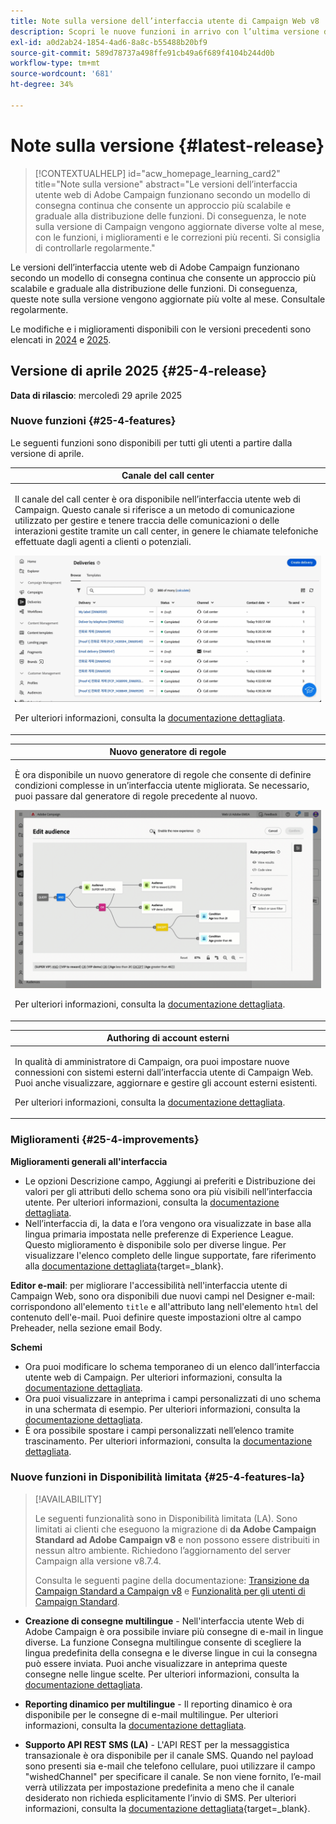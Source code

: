 ```yaml
---
title: Note sulla versione dell’interfaccia utente di Campaign Web v8
description: Scopri le nuove funzioni in arrivo con l’ultima versione dell’interfaccia utente di Campaign Web
exl-id: a0d2ab24-1854-4ad6-8a8c-b55488b20bf9
source-git-commit: 589d78737a498ffe91cb49a6f689f4104b244d0b
workflow-type: tm+mt
source-wordcount: '681'
ht-degree: 34%

---
```


# Note sulla versione {#latest-release}

>[!CONTEXTUALHELP]
>id="acw_homepage_learning_card2"
>title="Note sulla versione"
>abstract="Le versioni dell’interfaccia utente web di Adobe Campaign funzionano secondo un modello di consegna continua che consente un approccio più scalabile e graduale alla distribuzione delle funzioni. Di conseguenza, le note sulla versione di Campaign vengono aggiornate diverse volte al mese, con le funzioni, i miglioramenti e le correzioni più recenti. Si consiglia di controllarle regolarmente."

Le versioni dell’interfaccia utente web di Adobe Campaign funzionano secondo un modello di consegna continua che consente un approccio più scalabile e graduale alla distribuzione delle funzioni. Di conseguenza, queste note sulla versione vengono aggiornate più volte al mese. Consultale regolarmente.

Le modifiche e i miglioramenti disponibili con le versioni precedenti sono elencati in [2024](release-notes-24.md) e [2025](release-notes-25.md).

## Versione di aprile 2025 {#25-4-release}

**Data di rilascio**: mercoledì 29 aprile 2025


### Nuove funzioni {#25-4-features}

Le seguenti funzioni sono disponibili per tutti gli utenti a partire dalla versione di aprile.

<table>
<thead>
<tr>
<th><strong>Canale del call center</strong><br/></th>
</tr>
</thead>
<tbody>
<tr>
<td>
<p>Il canale del call center è ora disponibile nell’interfaccia utente web di Campaign. Questo canale si riferisce a un metodo di comunicazione utilizzato per gestire e tenere traccia delle comunicazioni o delle interazioni gestite tramite un call center, in genere le chiamate telefoniche effettuate dagli agenti a clienti o potenziali.</p>
<img src="assets/do-not-localize/call-center.gif">
<p>Per ulteriori informazioni, consulta la <a href="../call-center/gs-call-center.md">documentazione dettagliata</a>.</p>
</td>
</tr>
</tbody>
</table>

<table>
<thead>
<tr>
<th><strong>Nuovo generatore di regole</strong><br/></th>
</tr>
</thead>
<tbody>
<tr>
<td>
<p>È ora disponibile un nuovo generatore di regole che consente di definire condizioni complesse in un’interfaccia utente migliorata. Se necessario, puoi passare dal generatore di regole precedente al nuovo.</p>
<img src="assets/do-not-localize/rule-builder-release.gif">
<p>Per ulteriori informazioni, consulta la <a href="../query/query-modeler-overview.md">documentazione dettagliata</a>.</p>
</td>
</tr>
</tbody>
</table>

<table>
<thead>
<tr>
<th><strong>Authoring di account esterni</strong><br/></th>
</tr>
</thead>
<tbody>
<tr>
<td>
<p>In qualità di amministratore di Campaign, ora puoi impostare nuove connessioni con sistemi esterni dall’interfaccia utente di Campaign Web.
Puoi anche visualizzare, aggiornare e gestire gli account esterni esistenti.</p>
<p>Per ulteriori informazioni, consulta la <a href="../administration/external-account.md">documentazione dettagliata</a>.</p>
</td>
</tr>
</tbody>
</table>

### Miglioramenti {#25-4-improvements}

**Miglioramenti generali all&#39;interfaccia**

* Le opzioni Descrizione campo, Aggiungi ai preferiti e Distribuzione dei valori per gli attributi dello schema sono ora più visibili nell’interfaccia utente. Per ulteriori informazioni, consulta la [documentazione dettagliata](../get-started/attributes.md).
* Nell’interfaccia di, la data e l’ora vengono ora visualizzate in base alla lingua primaria impostata nelle preferenze di Experience League. Questo miglioramento è disponibile solo per diverse lingue. Per visualizzare l&#39;elenco completo delle lingue supportate, fare riferimento alla [documentazione dettagliata](https://experienceleague.adobe.com/en/docs/core-services/interface/features/browser-language){target=_blank}.

<!--
ko * Built-in options are now only visible in the list of options if the **Show advanced options** toggle is activated.
ko * The typology rules creation screen has been updated to facilitate the selection of the type of rule.
-->

**Editor e-mail**: per migliorare l&#39;accessibilità nell&#39;interfaccia utente di Campaign Web, sono ora disponibili due nuovi campi nel Designer e-mail: corrispondono all&#39;elemento `title` e all&#39;attributo lang nell&#39;elemento `html` del contenuto dell&#39;e-mail. Puoi definire queste impostazioni oltre al campo Preheader, nella sezione email Body.

<!--
**Workflow**: You can now select an existing Javascript code in workflow properties or in a Javascript activity.    
-->

**Schemi**

* Ora puoi modificare lo schema temporaneo di un elenco dall’interfaccia utente web di Campaign. Per ulteriori informazioni, consulta la [documentazione dettagliata](../audience/manage-audience.md).
* Ora puoi visualizzare in anteprima i campi personalizzati di uno schema in una schermata di esempio. Per ulteriori informazioni, consulta la [documentazione dettagliata](../administration/custom-fields.md#add).
* È ora possibile spostare i campi personalizzati nell’elenco tramite trascinamento. Per ulteriori informazioni, consulta la [documentazione dettagliata](../administration/custom-fields.md#add).


### Nuove funzioni in Disponibilità limitata {#25-4-features-la}

>[!AVAILABILITY]
>
>Le seguenti funzionalità sono in Disponibilità limitata (LA). Sono limitati ai clienti che eseguono la migrazione di **da Adobe Campaign Standard ad Adobe Campaign v8** e non possono essere distribuiti in nessun altro ambiente. Richiedono l’aggiornamento del server Campaign alla versione v8.7.4.
>
>Consulta le seguenti pagine della documentazione: [Transizione da Campaign Standard a Campaign v8](../rn/acs-migration.md) e [Funzionalità per gli utenti di Campaign Standard](https://experienceleague.adobe.com/docs/experience-cloud/campaign/campaign-standard-migration-home.html?lang=it).

* **Creazione di consegne multilingue** - Nell&#39;interfaccia utente Web di Adobe Campaign è ora possibile inviare più consegne di e-mail in lingue diverse. La funzione Consegna multilingue consente di scegliere la lingua predefinita della consegna e le diverse lingue in cui la consegna può essere inviata. Puoi anche visualizzare in anteprima queste consegne nelle lingue scelte. Per ulteriori informazioni, consulta la [documentazione dettagliata](../email/edit-content.md).

* **Reporting dinamico per multilingue** - Il reporting dinamico è ora disponibile per le consegne di e-mail multilingue. Per ulteriori informazioni, consulta la [documentazione dettagliata](../reporting/global-reports.md).

* **Supporto API REST SMS (LA)** - L&#39;API REST per la messaggistica transazionale è ora disponibile per il canale SMS. Quando nel payload sono presenti sia e-mail che telefono cellulare, puoi utilizzare il campo &quot;wishedChannel&quot; per specificare il canale. Se non viene fornito, l’e-mail verrà utilizzata per impostazione predefinita a meno che il canale desiderato non richieda esplicitamente l’invio di SMS. Per ulteriori informazioni, consulta la [documentazione dettagliata](https://experienceleague.adobe.com/en/docs/experience-cloud/campaign/apis/managing-transactional-messages){target=_blank}.

